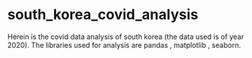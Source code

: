 # south_korea_covid_analysis
Herein is the covid data analysis of south korea (the data used is of year 2020). 
The libraries used for analysis are pandas , matplotlib , seaborn.
